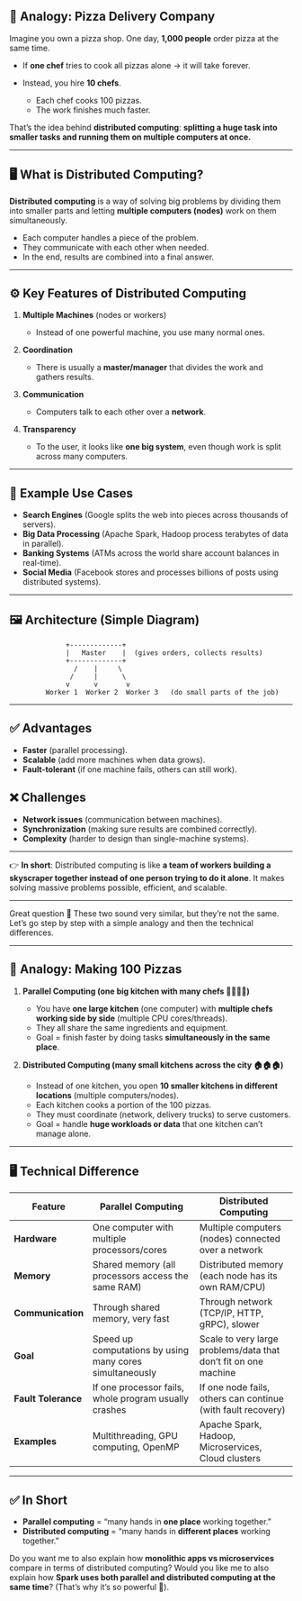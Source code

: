 ## 🍕 Analogy: Pizza Delivery Company

Imagine you own a pizza shop. One day, **1,000 people** order pizza at the same time.

* If **one chef** tries to cook all pizzas alone → it will take forever.
* Instead, you hire **10 chefs**.

  * Each chef cooks 100 pizzas.
  * The work finishes much faster.

That’s the idea behind **distributed computing**: **splitting a huge task into smaller tasks and running them on multiple computers at once.**

---

## 🖥️ What is Distributed Computing?

**Distributed computing** is a way of solving big problems by dividing them into smaller parts and letting **multiple computers (nodes)** work on them simultaneously.

* Each computer handles a piece of the problem.
* They communicate with each other when needed.
* In the end, results are combined into a final answer.

---

## ⚙️ Key Features of Distributed Computing

1. **Multiple Machines** (nodes or workers)

   * Instead of one powerful machine, you use many normal ones.

2. **Coordination**

   * There is usually a **master/manager** that divides the work and gathers results.

3. **Communication**

   * Computers talk to each other over a **network**.

4. **Transparency**

   * To the user, it looks like **one big system**, even though work is split across many computers.

---

## 🧩 Example Use Cases

* **Search Engines** (Google splits the web into pieces across thousands of servers).
* **Big Data Processing** (Apache Spark, Hadoop process terabytes of data in parallel).
* **Banking Systems** (ATMs across the world share account balances in real-time).
* **Social Media** (Facebook stores and processes billions of posts using distributed systems).

---

## 🖼️ Architecture (Simple Diagram)

```
              +-------------+
              |   Master    |  (gives orders, collects results)
              +-------------+
                /    |     \
               /     |      \
              v      v       v
         Worker 1  Worker 2  Worker 3   (do small parts of the job)
```

---

## ✅ Advantages

* **Faster** (parallel processing).
* **Scalable** (add more machines when data grows).
* **Fault-tolerant** (if one machine fails, others can still work).

## ❌ Challenges

* **Network issues** (communication between machines).
* **Synchronization** (making sure results are combined correctly).
* **Complexity** (harder to design than single-machine systems).

---

👉 **In short**:
Distributed computing is like **a team of workers building a skyscraper together instead of one person trying to do it alone**. It makes solving massive problems possible, efficient, and scalable.

---
Great question 🙌 These two sound very similar, but they’re not the same. Let’s go step by step with a simple analogy and then the technical differences.

---

## 🍕 Analogy: Making 100 Pizzas

1. **Parallel Computing (one big kitchen with many chefs 👨‍🍳👩‍🍳)**

   * You have **one large kitchen** (one computer) with **multiple chefs working side by side** (multiple CPU cores/threads).
   * They all share the same ingredients and equipment.
   * Goal = finish faster by doing tasks **simultaneously in the same place**.

2. **Distributed Computing (many small kitchens across the city 🏠🏠🏠)**

   * Instead of one kitchen, you open **10 smaller kitchens in different locations** (multiple computers/nodes).
   * Each kitchen cooks a portion of the 100 pizzas.
   * They must coordinate (network, delivery trucks) to serve customers.
   * Goal = handle **huge workloads or data** that one kitchen can’t manage alone.

---

## 🖥️ Technical Difference

| Feature             | Parallel Computing                                       | Distributed Computing                                           |
| ------------------- | -------------------------------------------------------- | --------------------------------------------------------------- |
| **Hardware**        | One computer with multiple processors/cores              | Multiple computers (nodes) connected over a network             |
| **Memory**          | Shared memory (all processors access the same RAM)       | Distributed memory (each node has its own RAM/CPU)              |
| **Communication**   | Through shared memory, very fast                         | Through network (TCP/IP, HTTP, gRPC), slower                    |
| **Goal**            | Speed up computations by using many cores simultaneously | Scale to very large problems/data that don’t fit on one machine |
| **Fault Tolerance** | If one processor fails, whole program usually crashes    | If one node fails, others can continue (with fault recovery)    |
| **Examples**        | Multithreading, GPU computing, OpenMP                    | Apache Spark, Hadoop, Microservices, Cloud clusters             |

---

## ✅ In Short

* **Parallel computing** = “many hands in **one place** working together.”
* **Distributed computing** = “many hands in **different places** working together.”


Do you want me to also explain how **monolithic apps vs microservices** compare in terms of distributed computing?
Would you like me to also explain how **Spark uses both parallel and distributed computing at the same time**? (That’s why it’s so powerful 🚀).